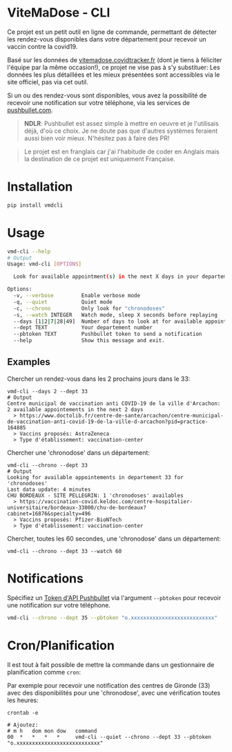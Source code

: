 # ViteMaDose - CLI

Ce projet est un petit outil en ligne de commande, permettant de détecter les rendez-vous disponibles dans votre 
département pour recevoir un vaccin contre la covid19.

Basé sur les données de [vitemadose.covidtracker.fr](https://vitemadose.covidtracker.fr/) (dont je tiens à féliciter 
l'équipe par la même occasion!), ce projet ne vise pas à s'y substituer: Les données les plus détaillées et les mieux
présentées sont accessibles via le site officiel, pas via cet outil.

Si un ou des rendez-vous sont disponibles, vous avez la possibilité de recevoir une notification sur votre téléphone,
via les services de [pushbullet.com](https://www.pushbullet.com/).

> **NDLR**: Pushbullet est assez simple à mettre en oeuvre et je l'utilisais déjà, d'où ce choix. Je ne doute pas que 
> d'autres systèmes feraient aussi bien voir mieux. N'hésitez pas à faire des PR!


> Le projet est en franglais car j'ai l'habitude de coder en Anglais mais la destination de ce projet est uniquement
> Française.

# Installation


```bash
pip install vmdcli
```

# Usage

```bash
vmd-cli --help
# Output
Usage: vmd-cli [OPTIONS]

  Look for available appointment(s) in the next X days in your departement.

Options:
  -v, --verbose         Enable verbose mode
  -q, --quiet           Quiet mode
  -c, --chrono          Only look for "chronodoses"
  -s, --watch INTEGER   Watch mode, sleep X seconds before replaying
  --days [1|2|7|28|49]  Number of days to look at for available appointment(s)
  --dept TEXT           Your departement number
  --pbtoken TEXT        Pushbullet token to send a notification
  --help                Show this message and exit.
```

## Examples

Chercher un rendez-vous dans les 2 prochains jours dans le 33:

```
vmd-cli --days 2 --dept 33
# Output
Centre municipal de vaccination anti COVID-19 de la ville d'Arcachon: 2 available appointements in the next 2 days
  > https://www.doctolib.fr/centre-de-sante/arcachon/centre-municipal-de-vaccination-anti-covid-19-de-la-ville-d-arcachon?pid=practice-164885
  > Vaccins proposés: AstraZeneca
  > Type d'établissement: vaccination-center
```

Chercher une 'chronodose' dans un département:

```
vmd-cli --chrono --dept 33
# Output
Looking for available appointements in departement 33 for 'chronodoses'
Last data update: 4 minutes
CHU BORDEAUX - SITE PELLEGRIN: 1 'chronodoses' availables
  > https://vaccination-covid.keldoc.com/centre-hospitalier-universitaire/bordeaux-33000/chu-de-bordeaux?cabinet=16876&specialty=496
  > Vaccins proposés: Pfizer-BioNTech
  > Type d'établissement: vaccination-center
```

Chercher, toutes les 60 secondes, une 'chronodose' dans un département:

```
vmd-cli --chrono --dept 33 --watch 60
```


# Notifications

Spécifiez un [Token d'API Pushbullet](https://docs.pushbullet.com/#api-quick-start) via l'argument `--pbtoken` pour 
recevoir une notification sur votre téléphone.

```bash
vmd-cli --chrono --dept 35 --pbtoken "o.xxxxxxxxxxxxxxxxxxxxxxxxxxx"
```

# Cron/Planification

Il est tout à fait possible de mettre la commande dans un gestionnaire de planification comme `cron`:

Par exemple pour recevoir une notification des centres de Gironde (33) avec des disponibilités pour une 'chronodose',
avec une vérification toutes les heures:

```
crontab -e

# Ajoutez:
# m h   dom mon dow   command
00  *   *   *   *     vmd-cli --quiet --chrono --dept 33 --pbtoken "o.xxxxxxxxxxxxxxxxxxxxxxxxxxx"
```